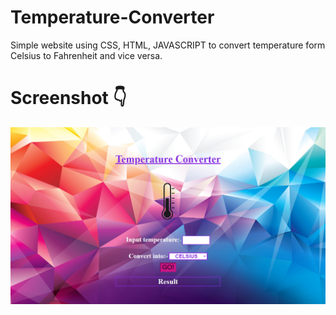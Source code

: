 # Temperature-Converter
Simple website using CSS, HTML, JAVASCRIPT to convert temperature form Celsius to Fahrenheit and vice versa.
# Screenshot 👇
<img src="./image/Screenshot.png" alt="Screenshot">
